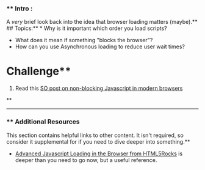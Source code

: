 ### ** Intro :
>
A *very* brief look back into the idea that browser loading matters (maybe).** ## Topics:** * Why is it important which order you load scripts?
* What does it mean if something "blocks the browser"?
* How can you use Asynchronous loading to reduce user wait times?
# Challenge** <div class="lesson-content__panel" markdown="1">
1. Read this [SO post on non-blocking Javascript in modern browsers](http://stackoverflow.com/questions/8197072/non-blocking-javascript-and-css-in-modern-browsers-is-it-still-needed)
</div>** 

---


### ** Additional Resources
This section contains helpful links to other content. It isn't required, so consider it supplemental for if you need to dive deeper into something.** 

* [Advanced Javascript Loading in the Browser from HTML5Rocks](http://www.html5rocks.com/en/tutorials/speed/script-loading/) is deeper than you need to go now, but a useful reference.
